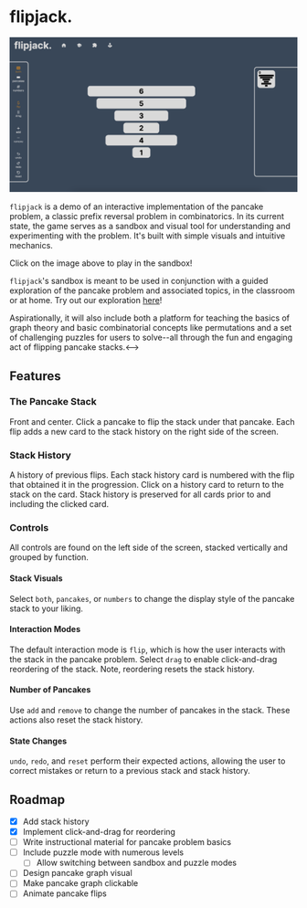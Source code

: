 # flipjack.

[![flipjack screen shot][screenshot]](https://derek-graves.github.io/pancake-problem/)

`flipjack` is a demo of an interactive implementation of the pancake problem, a classic prefix reversal problem in combinatorics. In its current state, the game serves as a sandbox and visual tool for understanding and experimenting with the problem. It's built with simple visuals and intuitive mechanics.

Click on the image above to play in the sandbox!

`flipjack`'s sandbox is meant to be used in conjunction with a guided exploration of the pancake problem and associated topics, in the classroom or at home. Try out our exploration [here](https://github.com/derek-graves/pancake-problem/blob/main/pancake-exploration.pdf)!

<!--> Aspirationally, it will also include both a platform for teaching the basics of graph theory and basic combinatorial concepts like permutations and a set of challenging puzzles for users to solve--all through the fun and engaging act of flipping pancake stacks.<-->

## Features

### The Pancake Stack

Front and center. Click a pancake to flip the stack under that pancake. Each flip adds a new card to the stack history on the right side of the screen.

### Stack History

A history of previous flips. Each stack history card is numbered with the flip that obtained it in the progression. Click on a history card to return to the stack on the card. Stack history is preserved for all cards prior to and including the clicked card.

### Controls

All controls are found on the left side of the screen, stacked vertically and grouped by function.

#### Stack Visuals

Select `both`, `pancakes`, or `numbers` to change the display style of the pancake stack to your liking.

#### Interaction Modes

The default interaction mode is `flip`, which is how the user interacts with the stack in the pancake problem. Select `drag` to enable click-and-drag reordering of the stack. Note, reordering resets the stack history.

#### Number of Pancakes

Use `add` and `remove` to change the number of pancakes in the stack. These actions also reset the stack history.

#### State Changes

`undo`, `redo`, and `reset` perform their expected actions, allowing the user to correct mistakes or return to a previous stack and stack history.

## Roadmap

- [x] Add stack history
- [x] Implement click-and-drag for reordering
- [ ] Write instructional material for pancake problem basics
- [ ] Include puzzle mode with numerous levels
  - [ ] Allow switching between sandbox and puzzle modes
- [ ] Design pancake graph visual
- [ ] Make pancake graph clickable
- [ ] Animate pancake flips

[screenshot]: img/base-screenshot.png
